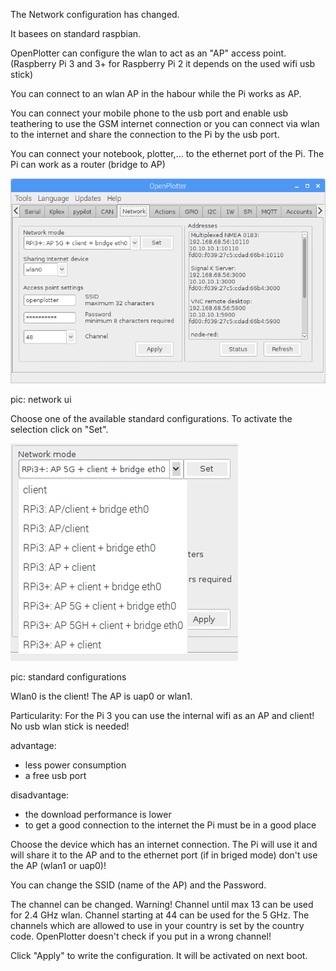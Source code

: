The Network configuration has changed.

It basees on standard raspbian.

OpenPlotter can configure the wlan to act as an "AP" access point. \(Raspberry Pi 3 and 3+ for Raspberry Pi 2 it depends on the used wifi usb stick\)

You can connect to an wlan AP in the habour while the Pi works as AP.

You can connect your mobile phone to the usb port and enable usb teathering to use the GSM internet connection or you can connect via wlan to the internet and share the connection to the Pi by the usb port.

You can connect your notebook, plotter,... to the ethernet port of the Pi. The Pi can work as a router \(bridge to AP\)

![](/assets/network_ui.png)

pic: network ui

Choose one of the available standard configurations. To activate the selection click on "Set".

![](/assets/network_modes.png)

pic: standard configurations



Wlan0 is the client! The AP is uap0 or wlan1.



Particularity: For the Pi 3 you can use the internal wifi as an AP and client! No usb wlan stick is needed!

advantage:

* less power consumption
* a free usb port

disadvantage:

* the download performance is lower
* to get a good connection to the internet the Pi must be in a good place

Choose the device which has an internet connection. The Pi will use it and will share it to the AP and to the ethernet port \(if in briged mode\) don't use the AP \(wlan1 or uap0\)!

You can change the SSID \(name of the AP\) and the Password.

The channel can be changed. Warning! Channel until max 13 can be used for 2.4 GHz wlan. Channel starting at 44 can be used for the 5 GHz. The channels which are allowed to use in your country is set by the country code. OpenPlotter doesn't check if you put in a wrong channel!

Click "Apply" to write the configuration. It will be activated on next boot.

